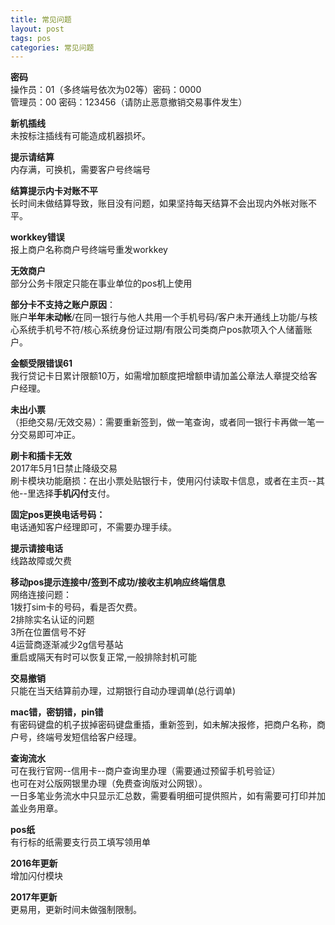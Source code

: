 ```yaml
---
title: 常见问题
layout: post
tags: pos
categories: 常见问题
---
```

**密码**  
操作员：01（多终端号依次为02等）密码：0000   
管理员：00 密码：123456（请防止恶意撤销交易事件发生）  

**新机插线**  
未按标注插线有可能造成机器损坏。  

**提示请结算**  
内存满，可换机，需要客户号终端号  
  
**结算提示内卡对账不平**  
长时间未做结算导致，账目没有问题，如果坚持每天结算不会出现内外帐对账不平。  

**workkey错误**  
报上商户名称商户号终端号重发workkey

**无效商户**  
部分公务卡限定只能在事业单位的pos机上使用

**部分卡不支持之账户原因**：  
账户**半年未动帐**/在同一银行与他人共用一个手机号码/客户未开通线上功能/与核心系统手机号不符/核心系统身份证过期/有限公司类商户pos款项入个人储蓄账户。  

**金额受限错误61**  
我行贷记卡日累计限额10万，如需增加额度把增额申请加盖公章法人章提交给客户经理。

**未出小票**  
（拒绝交易/无效交易）：需要重新签到，做一笔查询，或者同一银行卡再做一笔一分交易即可冲正。  

**刷卡和插卡无效**  
2017年5月1日禁止降级交易  
刷卡模块功能磨损：在出小票处贴银行卡，使用闪付读取卡信息，或者在主页--其他--里选择**手机闪付**支付。

**固定pos更换电话号码：**  
电话通知客户经理即可，不需要办理手续。  

**提示请接电话**  
线路故障或欠费  

**移动pos提示连接中/签到不成功/接收主机响应终端信息**  
网络连接问题：  
1拨打sim卡的号码，看是否欠费。  
2排除实名认证的问题  
3所在位置信号不好   
4运营商逐渐减少2g信号基站  
重启或隔天有时可以恢复正常,一般排除封机可能   

**交易撤销**  
只能在当天结算前办理，过期银行自动办理调单(总行调单)  

**mac错，密钥错，pin错**  
有密码键盘的机子拔掉密码键盘重插，重新签到，如未解决报修，把商户名称，商户号，终端号发短信给客户经理。

**查询流水**  
可在我行官网--信用卡--商户查询里办理（需要通过预留手机号验证）  
也可在对公版网银里办理（免费查询版对公网银）。  
一日多笔业务流水中只显示汇总数，需要看明细可提供照片，如有需要可打印并加盖业务用章。   
  
**pos纸**  
有行标的纸需要支行员工填写领用单  

**2016年更新**  
增加闪付模块  

**2017年更新**  
更易用，更新时间未做强制限制。